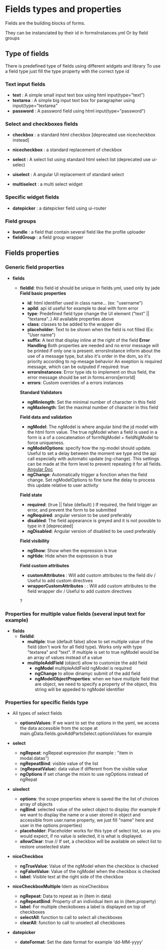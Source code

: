 # Fields types and properties

Fields are the building blocks of forms.

They can be instanciated by their id in formsInstances.yml
Or by field groups

## Type of fields 

There is predefined type of fields using different widgets and library
To use a field type just fill the type property with the correct type id

### Text input fields
* **text** : A simple small input text box using html  input(type="text")
* **textarea** : A simple big input text box for paragrapher using input(type="textarea"
* **password** : A password field using html input(type="password")

### Select and checkboxes fields 
* **checkbox** : a standard html checkbox [deprecated use nicecheckbox instead]
* **nicecheckbox** : a standard replacement of checkbox

* **select** : A select list using standard html select list (deprecated use ui-selec)
* **uiselect** : A angular UI replacement of standard select 
* **multiselect** : a multi select widget

### Specific widget fields

* **datepicker** : a datepicker field using ui-router

### Field groups

* **bundle** : a field that contain several field like the profile uploader
* **fieldGroup** : a field group wrapper

## Fields properties 

### Generic field properties

* **fields**
  * **fieldId**: this field id should be unique in fields.yml, used only by jade
    **Field basic properties**
    * **id**: html identifier used in class name... (ex: "username")
    * **apiId**: api id useful for example to deal with form error
    * **type**: Predefined field type change the UI element  ("text" || "textarea"..) All available properties above 
    * **class**: classes to be added to the wrapper div
    * **placeholder**: Text to be shown when the field is not filled (Ex: "User name") 
    * **suffix**: A text that display inline at the right of the field
    **Error Handling**
    Both properties are needed and no error message will be printed if only one is present. errorsInstance inform about the use of a message type, but also it's order in the dom, so it's priority according to ng-mesage behavior
    An exeption is required message, which can be outputed if required: true
    * **errorsInstances**: Error type ids to implement on thus field, the error message should be set in forms.errors[errorId]
    * **errors**: Custom overrides of a errors instances
    
    **Standard Validators** 
    * **ngMinlength**: Set the minimal number of character in this field
    * **ngMaxlength**: Set the maximal number of character in this field
    
    **Field data and validation**
    * **ngModel**: The ngModel is where angular bind the jd model with the html form value. The true ngModel when a field is used in a form is a of a concatenation of formNgModel + fieldNgModel to force uniqueness.
    * **ngModelOptions**: specify how the ng-model should update. Useful to set a delay between the moment we type and the api call especially with automatic update (ng-change). This settings can be made at the form level to prevent repeating it for all fields. [Angular Doc](https://docs.angularjs.org/api/ng/directive/ngModelOptions)
    * **ngChange**: Automatically trigger a fonction when the field change. Set ngModelOptions to fine tune the delay to process this update relative to user activity
    
    **Field state**
    * **required**: (true || false (default) ) If required, the field trigger an error, and prevent the form to be submitted
    * **ngRequired**: angular version to be used preferably
    * **disabled**: The field appearance is greyed and it is not possible to type in it [deprecated]
    * **ngDisabled**: Angular version of disabled to be used preferably
    
    **Field visibility**
    * **ngShow**: Show when the expression is true
    * **ngHide**: Hide when the expression is true

    **Field custom attributes**
    * **customAttributes** : Will add custom attributes to the field  div / Useful to add custom directives         
    * **wrapperCustomAttributes** : : Will add custom attributes to the field  wrapper div / Useful to add custom directives
    
    ? 

### Properties for multiple value fields (several input text for example)

* **fields**
  * **fieldId**:
    + **multiple**: true (default false) allow to set multiple value of the field (don't work for all field type). Works only with type "textarea" and "text". If multiple is set to true ngModel would be an array of values instead of a value
    + **multipleAddField** (object) allow to customize the add field 
      * **ngModel** multipleAddField ngModel is required
      * **ngChange** to allow dinamyc submit of the add field
      * **ngModelObjectProperties**: when we have multiple field that are object, we need to specify a property of the object, this string will be appeded to ngModel identifier

### Properties for specific fields type
  
  * All types of select fields
  
    * **optionsValues**: If we want to set the options in the yaml, we access the data accessible from the scope at main.gData.fields.govAddPartsSelect.optionsValues for example 
  
  * **select**
    * **ngRepeat**: ngRepeat expression (for example : "item in modal.datas")
    * **ngRepeatBind**: visible value of the list
    * (**ngRepeatValue**): data value if different from the visible value
    * **ngOptions** If set change the mixin to use ngOptions instead of ngRepat
    
  * **uiselect**
    * **options**: the scope properties where is saved the the list of choices array of objects 
    * **ngBind**: selected value of the select object to display (for example if we want to display the name  or a user stored in object and accessible from user.name property, we just fill "name" here and user in the options properties)
    * **placeholder**: Placeholder works for this type of select list, so as you would expect, if no value is selected, it is what is displayed.
    * **allowClear**: true // If set, a checkbox will be available on select list to restore unselected state

  * **niceCheckbox**
    * **ngTrueValue**: Value of the ngModel when the checkbox is checked
    * **ngFalseValue**: Value of the ngModel when the checkbox is checked
    * **label**: Visible text at the right side of the checkbox

  * **niceCheckboxMultiple**
    Idem as niceCheckbox
    * **ngRepeat**: Data to repeat as in (item in data)
    * **ngRepeatBind**: Property of an individual item as in (item.property)
    * **label**: For multiple checkoboxes a label is displayed on top of checkboxes
    * **selectAll**: function to call to select all checkboxes 
    * **clearAll**: function to call to unselect all checkboxes
         
  * **datepicker**
    * **dateFormat**: Set the date format for example 'dd-MM-yyyy'
